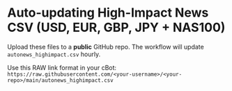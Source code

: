 # Auto-updating High-Impact News CSV (USD, EUR, GBP, JPY + NAS100)

Upload these files to a **public** GitHub repo. The workflow will update `autonews_highimpact.csv` hourly.

Use this RAW link format in your cBot:
`https://raw.githubusercontent.com/<your-username>/<your-repo>/main/autonews_highimpact.csv`
